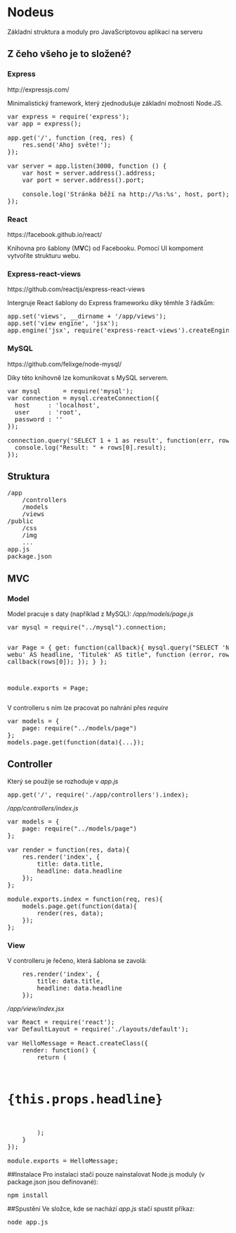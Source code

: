 # Nodeus
Základní struktura a moduly pro JavaScriptovou aplikaci na serveru


<h2>Z čeho všeho je to složené?</h2>
<h3>Express</h3>
http://expressjs.com/

Minimalistický framework, který zjednodušuje základní možnosti Node.JS.
<pre lang="php">
var express = require('express');
var app = express();

app.get('/', function (req, res) {
    res.send('Ahoj světe!');
});

var server = app.listen(3000, function () {
    var host = server.address().address;
    var port = server.address().port;

    console.log('Stránka běží na http://%s:%s', host, port);
});
</pre>

<h3>React</h3>
https://facebook.github.io/react/

Knihovna pro šablony (M<strong>V</strong>C) od Facebooku. Pomocí UI kompoment vytvoříte strukturu webu.

<h3>Express-react-views</h3>
https://github.com/reactjs/express-react-views

Intergruje React šablony do Express frameworku díky těmhle 3 řádkům:
<pre lang="php">
app.set('views', __dirname + '/app/views');
app.set('view engine', 'jsx');
app.engine('jsx', require('express-react-views').createEngine());
</pre>

<h3>MySQL</h3>
https://github.com/felixge/node-mysql/

Díky této knihovně lze komunikovat s MySQL serverem.
<pre lang="php">
var mysql      = require('mysql');
var connection = mysql.createConnection({
  host     : 'localhost',
  user     : 'root',
  password : ''
});

connection.query('SELECT 1 + 1 as result', function(err, rows) {
  console.log("Result: " + rows[0].result);
});
</pre>

<h2>Struktura</h2>
<pre>
/app
    /controllers
    /models
    /views
/public
    /css
    /img
    ...
app.js
package.json
</pre>



<h2>MVC</h2>
<h3>Model</h3>
Model pracuje s daty (například z MySQL):
<em>/app/models/page.js</em>
<pre lang="php">
var mysql = require("../mysql").connection;

var Page = {
    get: function(callback){
        mysql.query("SELECT 'Nadpis webu' AS headline, 'Titulek' AS title", function (error, rows, fields) {
            callback(rows[0]);
        });
    }
};

module.exports = Page;
</pre>

V controlleru s ním lze pracovat po nahrání přes <em>require</em>
<pre lang="php">
var models = {
    page: require("../models/page")
};
models.page.get(function(data){...});
</pre>

<h2>Controller</h2>
Který se použije se rozhoduje v <em>app.js</em>
<pre lang="php">
app.get('/', require('./app/controllers').index);
</pre>

<em>/app/controllers/index.js</em>
<pre lang="php">
var models = {
    page: require("../models/page")
};

var render = function(res, data){
    res.render('index', { 
        title: data.title, 
        headline: data.headline 
    });
};

module.exports.index = function(req, res){
    models.page.get(function(data){
        render(res, data);
    });
};
</pre>

<h3>View</h3>
V controlleru je řečeno, která šablona se zavolá:
<pre lang="php">
    res.render('index', { 
        title: data.title, 
        headline: data.headline 
    });
</pre>

<em>/app/view/index.jsx</em>
<pre lang="php">
var React = require('react');
var DefaultLayout = require('./layouts/default');

var HelloMessage = React.createClass({
    render: function() {
        return (
            <DefaultLayout title={this.props.title}>
                <h1>{this.props.headline}</h1>
            </DefaultLayout>
        );
    }
});

module.exports = HelloMessage;
</pre>

##Instalace
Pro instalaci stačí pouze nainstalovat Node.js moduly (v package.json jsou definované):
<pre>
npm install
</pre>

##Spustění
Ve složce, kde se nachází <em>app.js</em> stačí spustit příkaz:
<pre>
node app.js
</pre>

